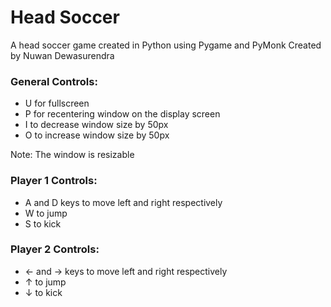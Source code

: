 # Head Soccer
A head soccer game created in Python using Pygame and PyMonk
Created by Nuwan Dewasurendra

### General Controls:
* U for fullscreen
* P for recentering window on the display screen
* I to decrease window size by 50px
* O to increase window size by 50px

Note: The window is resizable

### Player 1 Controls:
* A and D keys to move left and right respectively
* W to jump
* S to kick

### Player 2 Controls:
* ← and → keys to move left and right respectively
* ↑ to jump
* ↓ to kick
